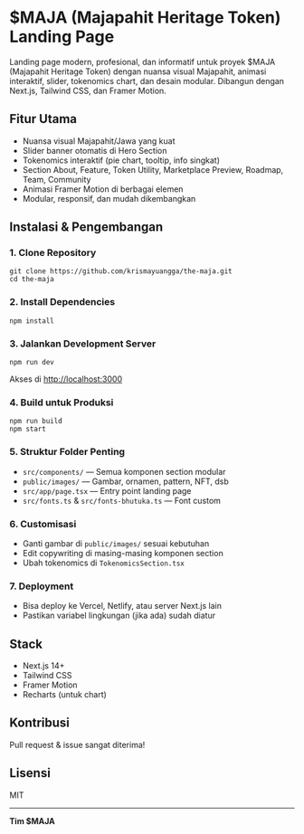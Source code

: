 # $MAJA (Majapahit Heritage Token) Landing Page

Landing page modern, profesional, dan informatif untuk proyek $MAJA (Majapahit Heritage Token) dengan nuansa visual Majapahit, animasi interaktif, slider, tokenomics chart, dan desain modular. Dibangun dengan Next.js, Tailwind CSS, dan Framer Motion.

## Fitur Utama
- Nuansa visual Majapahit/Jawa yang kuat
- Slider banner otomatis di Hero Section
- Tokenomics interaktif (pie chart, tooltip, info singkat)
- Section About, Feature, Token Utility, Marketplace Preview, Roadmap, Team, Community
- Animasi Framer Motion di berbagai elemen
- Modular, responsif, dan mudah dikembangkan

## Instalasi & Pengembangan

### 1. Clone Repository

```
git clone https://github.com/krismayuangga/the-maja.git
cd the-maja
```

### 2. Install Dependencies

```
npm install
```

### 3. Jalankan Development Server

```
npm run dev
```

Akses di [http://localhost:3000](http://localhost:3000)

### 4. Build untuk Produksi

```
npm run build
npm start
```

### 5. Struktur Folder Penting

- `src/components/` — Semua komponen section modular
- `public/images/` — Gambar, ornamen, pattern, NFT, dsb
- `src/app/page.tsx` — Entry point landing page
- `src/fonts.ts` & `src/fonts-bhutuka.ts` — Font custom

### 6. Customisasi
- Ganti gambar di `public/images/` sesuai kebutuhan
- Edit copywriting di masing-masing komponen section
- Ubah tokenomics di `TokenomicsSection.tsx`

### 7. Deployment
- Bisa deploy ke Vercel, Netlify, atau server Next.js lain
- Pastikan variabel lingkungan (jika ada) sudah diatur

## Stack
- Next.js 14+
- Tailwind CSS
- Framer Motion
- Recharts (untuk chart)

## Kontribusi
Pull request & issue sangat diterima!

## Lisensi
MIT

---

**Tim $MAJA**
